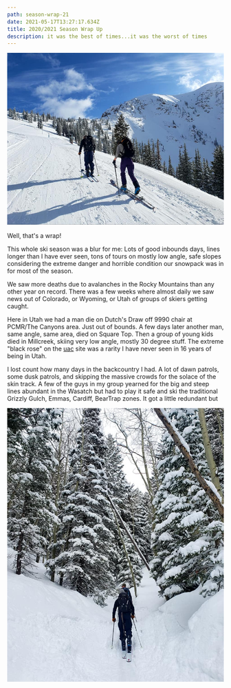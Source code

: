 ```yaml
---
path: season-wrap-21
date: 2021-05-17T13:27:17.634Z
title: 2020/2021 Season Wrap Up
description: it was the best of times...it was the worst of times
---
```

![touring](../assets/touring_1.jpeg "touring")

Well, that's a wrap!   

This whole ski season was a blur for me:  Lots of good inbounds days,  lines longer than I have ever seen, tons of tours on mostly low angle, safe slopes considering the extreme danger and horrible condition our snowpack was in for most of the season.  

We saw more deaths due to avalanches in the Rocky Mountains than any other year on record. There was a few weeks where almost daily we saw news out of Colorado, or Wyoming, or Utah of groups of skiers getting caught.  

Here in Utah we had a man die on Dutch's Draw off 9990 chair at PCMR/The Canyons area. Just out of bounds.   A few days later another man, same angle, same area, died on Square Top.  Then a group of young kids died in Millcreek, skiing very low angle, mostly 30 degree stuff.  The extreme "black rose" on the [uac](www.utahavalanchecenter.com) site was a rarity I have never seen in 16 years of being in Utah. 

I lost count how many days in the backcountry I had. A lot of dawn patrols, some dusk patrols, and skipping the massive crowds for the solace of the skin track.   A few of the guys in my group yearned for the big and steep lines abundant in the Wasatch but had to play it safe and ski the traditional Grizzly Gulch, Emmas, Cardiff, BearTrap zones.  It got a little redundant but 

![tour2](../assets/touring_2.jpeg "touring2")